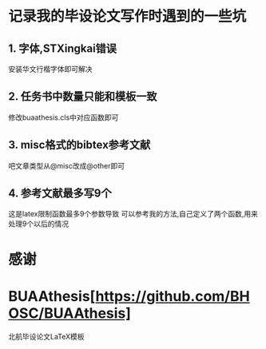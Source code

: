 # 记录我的毕设论文写作时遇到的一些坑

## 1. 字体,STXingkai错误

安装华文行楷字体即可解决

## 2. 任务书中数量只能和模板一致

修改buaathesis.cls中对应函数即可

## 3. misc格式的bibtex参考文献

吧文章类型从@misc改成@other即可

## 4. 参考文献最多写9个

这是latex限制函数最多9个参数导致
可以参考我的方法,自己定义了两个函数,用来处理9个以后的情况





# 感谢

# BUAAthesis[https://github.com/BHOSC/BUAAthesis]

北航毕设论文LaTeX模板